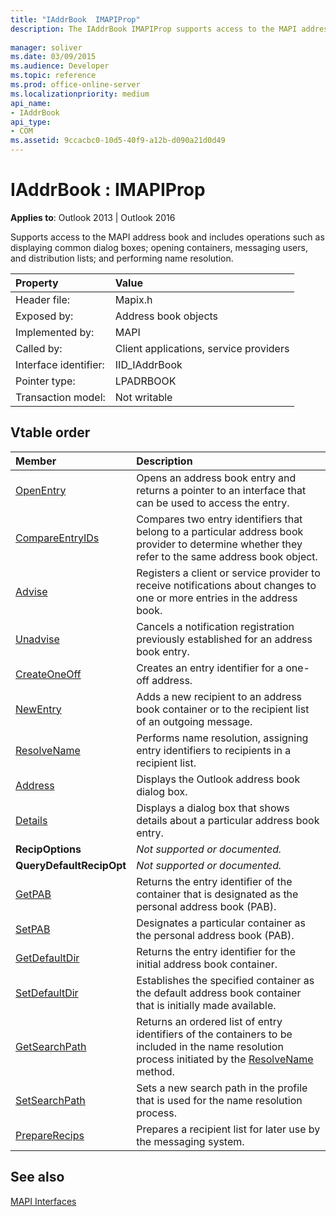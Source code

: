 ```yaml
---
title: "IAddrBook  IMAPIProp"
description: The IAddrBook IMAPIProp supports access to the MAPI address book and includes operations such as displaying common dialog boxes.
 
manager: soliver
ms.date: 03/09/2015
ms.audience: Developer
ms.topic: reference
ms.prod: office-online-server
ms.localizationpriority: medium
api_name:
- IAddrBook
api_type:
- COM
ms.assetid: 9ccacbc0-10d5-40f9-a12b-d090a21d0d49
---
```


# IAddrBook : IMAPIProp

  
  
**Applies to**: Outlook 2013 | Outlook 2016 
  
Supports access to the MAPI address book and includes operations such as displaying common dialog boxes; opening containers, messaging users, and distribution lists; and performing name resolution.
  
|Property |Value |
|:-----|:-----|
|Header file:  <br/> |Mapix.h  <br/> |
|Exposed by:  <br/> |Address book objects  <br/> |
|Implemented by:  <br/> |MAPI  <br/> |
|Called by:  <br/> |Client applications, service providers  <br/> |
|Interface identifier:  <br/> |IID_IAddrBook  <br/> |
|Pointer type:  <br/> |LPADRBOOK  <br/> |
|Transaction model:  <br/> |Not writable  <br/> |
   
## Vtable order

|Member |Description |
|:-----|:-----|
|[OpenEntry](iaddrbook-openentry.md) <br/> |Opens an address book entry and returns a pointer to an interface that can be used to access the entry. |
|[CompareEntryIDs](iaddrbook-compareentryids.md) <br/> |Compares two entry identifiers that belong to a particular address book provider to determine whether they refer to the same address book object. |
|[Advise](iaddrbook-advise.md) <br/> |Registers a client or service provider to receive notifications about changes to one or more entries in the address book. |
|[Unadvise](iaddrbook-unadvise.md) <br/> |Cancels a notification registration previously established for an address book entry. |
|[CreateOneOff](iaddrbook-createoneoff.md) <br/> |Creates an entry identifier for a one-off address. |
|[NewEntry](iaddrbook-newentry.md) <br/> |Adds a new recipient to an address book container or to the recipient list of an outgoing message. |
|[ResolveName](iaddrbook-resolvename.md) <br/> |Performs name resolution, assigning entry identifiers to recipients in a recipient list. |
|[Address](iaddrbook-address.md) <br/> |Displays the Outlook address book dialog box. |
|[Details](iaddrbook-details.md) <br/> |Displays a dialog box that shows details about a particular address book entry. |
|**RecipOptions** <br/> | *Not supported or documented.*  <br/> |
|**QueryDefaultRecipOpt** <br/> | *Not supported or documented.*  <br/> |
|[GetPAB](iaddrbook-getpab.md) <br/> |Returns the entry identifier of the container that is designated as the personal address book (PAB). |
|[SetPAB](iaddrbook-setpab.md) <br/> |Designates a particular container as the personal address book (PAB). |
|[GetDefaultDir](iaddrbook-getdefaultdir.md) <br/> |Returns the entry identifier for the initial address book container. |
|[SetDefaultDir](iaddrbook-setdefaultdir.md) <br/> |Establishes the specified container as the default address book container that is initially made available. |
|[GetSearchPath](iaddrbook-getsearchpath.md) <br/> |Returns an ordered list of entry identifiers of the containers to be included in the name resolution process initiated by the [ResolveName](iaddrbook-resolvename.md) method. |
|[SetSearchPath](iaddrbook-setsearchpath.md) <br/> |Sets a new search path in the profile that is used for the name resolution process. |
|[PrepareRecips](iaddrbook-preparerecips.md) <br/> |Prepares a recipient list for later use by the messaging system. |
   
## See also



[MAPI Interfaces](mapi-interfaces.md)

